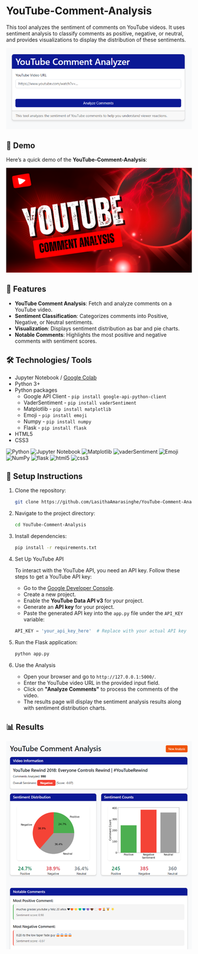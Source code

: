 # YouTube-Comment-Analysis

This tool analyzes the sentiment of comments on YouTube videos. It uses sentiment analysis to classify comments as positive, negative, or neutral, and provides visualizations to display the distribution of these sentiments.

<img src="https://github.com/LasithaAmarasinghe/YouTube-Comment-Analysis/raw/main/static/index.png" width="800" height="auto">

## 🎥 Demo

Here’s a quick demo of the **YouTube-Comment-Analysis**:

[![▶️ Watch the demo](https://github.com/LasithaAmarasinghe/YouTube-Comment-Analysis/raw/main/static/thumbnail.png)](https://vimeo.com/1068613686/94d8fc8668)

## 🚀 Features

- **YouTube Comment Analysis**: Fetch and analyze comments on a YouTube video.
- **Sentiment Classification**: Categorizes comments into Positive, Negative, or Neutral sentiments.
- **Visualization**: Displays sentiment distribution as bar and pie charts.
- **Notable Comments**: Highlights the most positive and negative comments with sentiment scores.

## 🛠️ Technologies/ Tools

* Jupyter Notebook / [Google Colab](https://colab.research.google.com/)
* Python 3+
* Python packages
  * Google API Client - `pip install google-api-python-client`
  * VaderSentiment - `pip install vaderSentiment`
  * Matplotlib - `pip install matplotlib`
  * Emoji - `pip install emoji`
  * Numpy - `pip install numpy`
  * Flask - `pip install flask`
* HTML5
* CSS3
 
![Python](https://img.shields.io/badge/python-3670A0?logo=python&logoColor=FFFF00)
![Jupyter Notebook](https://img.shields.io/badge/jupyter-%23FA0F00.svg?logo=jupyter&logoColor=white)
![Matplotlib](https://img.shields.io/badge/matplotlib-%23FF6F00)
![vaderSentiment](https://img.shields.io/badge/vaderSentiment-purple)
![Emoji](https://img.shields.io/badge/emoji-%23white)
![NumPy](https://img.shields.io/badge/numpy-%23013243.svg?logo=numpy&logoColor=white)
![flask](https://img.shields.io/badge/flask_-black)
![html5](https://img.shields.io/badge/html5-%23FF6F00.svg?logo=html5&logoColor=white)
![css3](https://img.shields.io/badge/css3-8A2BE2.svg?logo=css3&logoColor=white)

## 📖 Setup Instructions  

1. Clone the repository:
   ```sh
   git clone https://github.com/LasithaAmarasinghe/YouTube-Comment-Analysis.git
   ```
2. Navigate to the project directory:
   ```sh
   cd YouTube-Comment-Analysis
   ```
3. Install dependencies:
   ```sh
   pip install -r requirements.txt
   ```
4. Set Up YouTube API

   To interact with the YouTube API, you need an API key. Follow these steps to get a YouTube API key:

    * Go to the [Google Developer Console](https://console.developers.google.com/).
    * Create a new project.
    * Enable the **YouTube Data API v3** for your project.
    * Generate an **API key** for your project.
    * Paste the generated API key into the `app.py` file under the `API_KEY` variable:

    ```python
    API_KEY = 'your_api_key_here'  # Replace with your actual API key
    
5. Run the Flask application:
   ```sh
   python app.py
   ```

6. Use the Analysis

   * Open your browser and go to `http://127.0.0.1:5000/`.
   * Enter the YouTube video URL in the provided input field.
   * Click on **"Analyze Comments"** to process the comments of the video.
   * The results page will display the sentiment analysis results along with sentiment distribution charts.
  
## 📊 Results

<img src="https://github.com/LasithaAmarasinghe/YouTube-Comment-Analysis/raw/main/static/result.png" width="800" height="auto">


